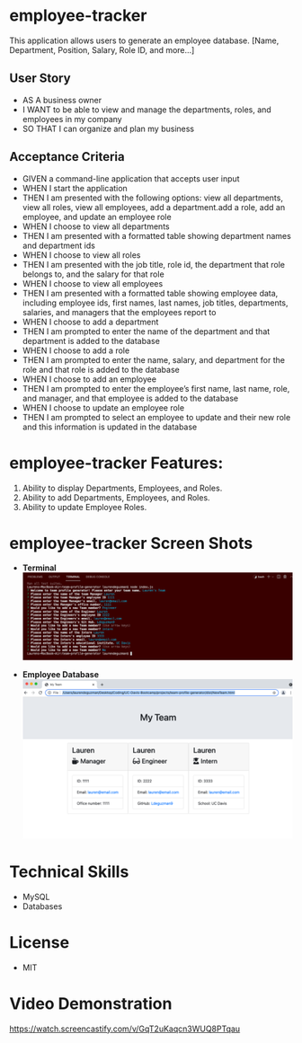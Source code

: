 # employee-tracker

This application allows users to generate an employee database. [Name, Department, Position, Salary, Role ID, and more...]

## User Story

- AS A business owner
- I WANT to be able to view and manage the departments, roles, and employees in my company
- SO THAT I can organize and plan my business

## Acceptance Criteria

- GIVEN a command-line application that accepts user input
- WHEN I start the application
- THEN I am presented with the following options: view all departments, view all roles, view all employees, add a department.add a role, add an employee, and update an employee role
- WHEN I choose to view all departments
- THEN I am presented with a formatted table showing department names and department ids
- WHEN I choose to view all roles
- THEN I am presented with the job title, role id, the department that role belongs to, and the salary for that role
- WHEN I choose to view all employees
- THEN I am presented with a formatted table showing employee data, including employee ids, first names, last names, job titles, departments, salaries, and managers that the employees report to
- WHEN I choose to add a department
- THEN I am prompted to enter the name of the department and that department is added to the database
- WHEN I choose to add a role
- THEN I am prompted to enter the name, salary, and department for the role and that role is added to the database
- WHEN I choose to add an employee
- THEN I am prompted to enter the employee’s first name, last name, role, and manager, and that employee is added to the database
- WHEN I choose to update an employee role
- THEN I am prompted to select an employee to update and their new role and this information is updated in the database

# employee-tracker Features:

1. Ability to display Departments, Employees, and Roles.
2. Ability to add Departments, Employees, and Roles.
3. Ability to update Employee Roles.

# employee-tracker Screen Shots

- **Terminal**
  ![Terminal Prompts](https://github.com/Ldeguzman9/team-profile-generator/blob/develop/assets/images/terminal-prompts-screenshot.png?raw=true)

- **Employee Database**
  ![Employee Database](https://github.com/Ldeguzman9/team-profile-generator/blob/develop/assets/images/team-profile-screenshot.png?raw=true)

# Technical Skills

- MySQL
- Databases

# License

- MIT

# Video Demonstration

https://watch.screencastify.com/v/GqT2uKaqcn3WUQ8PTqau
